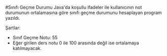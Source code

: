 #Sınıfı Geçme Durumu
Java'da koşullu ifadeler ile kullanıcının not durumunun ortalamasına göre sınıfı geçme durumunu hesaplayan program yazıldı. 

Şartlar: 
- Sınıf Geçme Notu: 55
- Eğer girilen ders notu 0 ile 100 arasında değil ise ortalamaya katılmayacak.
